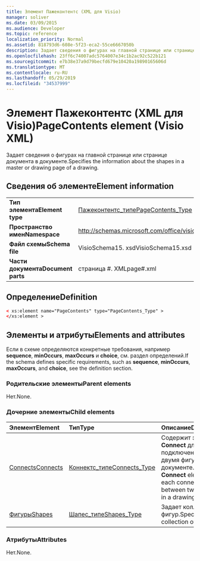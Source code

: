 ```yaml
---
title: Элемент Пажеконтентс (XML для Visio)
manager: soliver
ms.date: 03/09/2015
ms.audience: Developer
ms.topic: reference
localization_priority: Normal
ms.assetid: 818793d6-608e-5f23-eca2-55ce6667050b
description: Задает сведения о фигурах на главной странице или странице документа в документе.
ms.openlocfilehash: 23ff6c74007adc5764007e34c1b2ac92c522b121
ms.sourcegitcommit: e7b38e37a9d79becfd679e10420a19890165606d
ms.translationtype: MT
ms.contentlocale: ru-RU
ms.lasthandoff: 05/29/2019
ms.locfileid: "34537999"
---
```

# <a name="pagecontents-element-visio-xml"></a><span data-ttu-id="3ea06-103">Элемент Пажеконтентс (XML для Visio)</span><span class="sxs-lookup"><span data-stu-id="3ea06-103">PageContents element (Visio XML)</span></span>

<span data-ttu-id="3ea06-104">Задает сведения о фигурах на главной странице или странице документа в документе.</span><span class="sxs-lookup"><span data-stu-id="3ea06-104">Specifies the information about the shapes in a master or drawing page of a drawing.</span></span>
  
## <a name="element-information"></a><span data-ttu-id="3ea06-105">Сведения об элементе</span><span class="sxs-lookup"><span data-stu-id="3ea06-105">Element information</span></span>

|||
|:-----|:-----|
|<span data-ttu-id="3ea06-106">**Тип элемента**</span><span class="sxs-lookup"><span data-stu-id="3ea06-106">**Element type**</span></span> <br/> |[<span data-ttu-id="3ea06-107">Пажеконтентс_типе</span><span class="sxs-lookup"><span data-stu-id="3ea06-107">PageContents_Type</span></span>](pagecontents_type-complextypevisio-xml.md) <br/> |
|<span data-ttu-id="3ea06-108">**Пространство имен**</span><span class="sxs-lookup"><span data-stu-id="3ea06-108">**Namespace**</span></span> <br/> |http://schemas.microsoft.com/office/visio/2012/main  <br/> |
|<span data-ttu-id="3ea06-109">**Файл схемы**</span><span class="sxs-lookup"><span data-stu-id="3ea06-109">**Schema file**</span></span> <br/> |<span data-ttu-id="3ea06-110">VisioSchema15. xsd</span><span class="sxs-lookup"><span data-stu-id="3ea06-110">VisioSchema15.xsd</span></span>  <br/> |
|<span data-ttu-id="3ea06-111">**Части документа**</span><span class="sxs-lookup"><span data-stu-id="3ea06-111">**Document parts**</span></span> <br/> |<span data-ttu-id="3ea06-112">страница #. XML</span><span class="sxs-lookup"><span data-stu-id="3ea06-112">page#.xml</span></span>  <br/> |
   
## <a name="definition"></a><span data-ttu-id="3ea06-113">Определение</span><span class="sxs-lookup"><span data-stu-id="3ea06-113">Definition</span></span>

```XML
< xs:element name="PageContents" type="PageContents_Type" >
</xs:element >
```

## <a name="elements-and-attributes"></a><span data-ttu-id="3ea06-114">Элементы и атрибуты</span><span class="sxs-lookup"><span data-stu-id="3ea06-114">Elements and attributes</span></span>

<span data-ttu-id="3ea06-115">Если в схеме определяются конкретные требования, например **sequence**, **minOccurs**, **maxOccurs** и **choice**, см. раздел определений.</span><span class="sxs-lookup"><span data-stu-id="3ea06-115">If the schema defines specific requirements, such as **sequence**, **minOccurs**, **maxOccurs**, and **choice**, see the definition section.</span></span> 
  
### <a name="parent-elements"></a><span data-ttu-id="3ea06-116">Родительские элементы</span><span class="sxs-lookup"><span data-stu-id="3ea06-116">Parent elements</span></span>

<span data-ttu-id="3ea06-117">Нет.</span><span class="sxs-lookup"><span data-stu-id="3ea06-117">None.</span></span>
  
### <a name="child-elements"></a><span data-ttu-id="3ea06-118">Дочерние элементы</span><span class="sxs-lookup"><span data-stu-id="3ea06-118">Child elements</span></span>

|<span data-ttu-id="3ea06-119">**Элемент**</span><span class="sxs-lookup"><span data-stu-id="3ea06-119">**Element**</span></span>|<span data-ttu-id="3ea06-120">**Тип**</span><span class="sxs-lookup"><span data-stu-id="3ea06-120">**Type**</span></span>|<span data-ttu-id="3ea06-121">**Описание**</span><span class="sxs-lookup"><span data-stu-id="3ea06-121">**Description**</span></span>|
|:-----|:-----|:-----|
|[<span data-ttu-id="3ea06-122">Connects</span><span class="sxs-lookup"><span data-stu-id="3ea06-122">Connects</span></span>](connects-element-pagecontents_type-complextypevisio-xml.md) <br/> |[<span data-ttu-id="3ea06-123">Коннектс_типе</span><span class="sxs-lookup"><span data-stu-id="3ea06-123">Connects_Type</span></span>](connects_type-complextypevisio-xml.md) <br/> |<span data-ttu-id="3ea06-124">Содержит элемент **Connect** для каждого подключения между двумя фигурами в документе.</span><span class="sxs-lookup"><span data-stu-id="3ea06-124">Contains a **Connect** element for each connection between two shapes in a drawing.</span></span>  <br/> |
|[<span data-ttu-id="3ea06-125">Фигуры</span><span class="sxs-lookup"><span data-stu-id="3ea06-125">Shapes</span></span>](shapes-element-pagecontents_type-complextypevisio-xml.md) <br/> |[<span data-ttu-id="3ea06-126">Шапес_типе</span><span class="sxs-lookup"><span data-stu-id="3ea06-126">Shapes_Type</span></span>](shapes_type-complextypevisio-xml.md) <br/> |<span data-ttu-id="3ea06-127">Задает коллекцию фигур.</span><span class="sxs-lookup"><span data-stu-id="3ea06-127">Specifies a collection of shapes.</span></span>  <br/> |
   
### <a name="attributes"></a><span data-ttu-id="3ea06-128">Атрибуты</span><span class="sxs-lookup"><span data-stu-id="3ea06-128">Attributes</span></span>

<span data-ttu-id="3ea06-129">Нет.</span><span class="sxs-lookup"><span data-stu-id="3ea06-129">None.</span></span>
  

